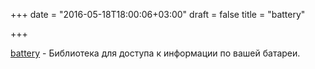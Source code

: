+++
date = "2016-05-18T18:00:06+03:00"
draft = false
title = "battery"

+++

<p><a href="https://github.com/distatus/battery">battery</a>&nbsp;- Библиотека для доступа к информации по вашей батареи.</p>


